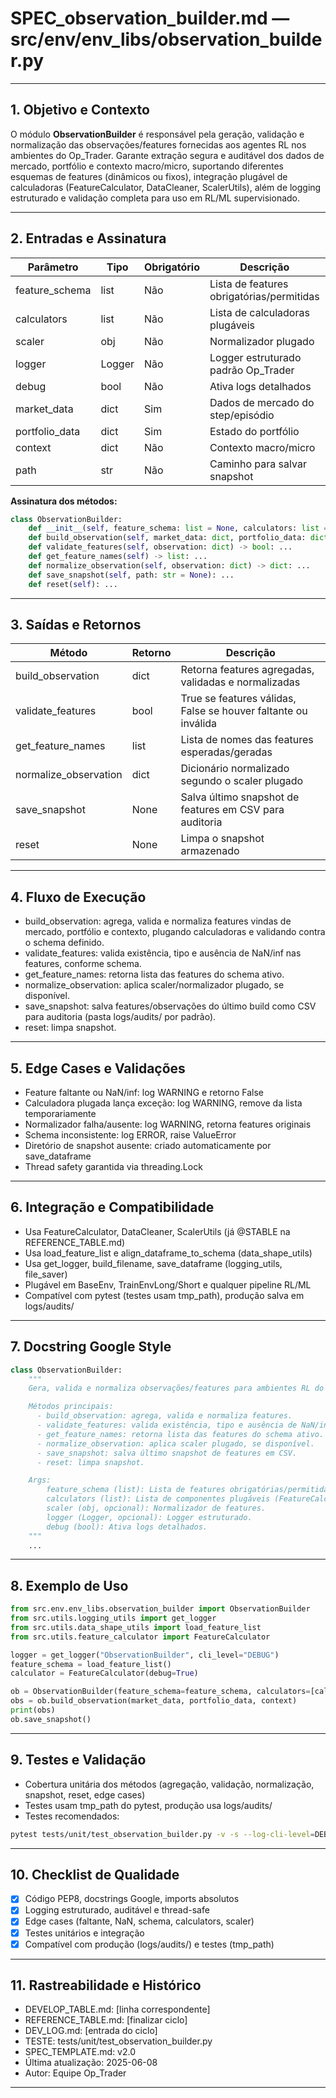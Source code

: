 # SPEC\_observation\_builder.md — src/env/env\_libs/observation\_builder.py

---

## 1. Objetivo e Contexto

O módulo **ObservationBuilder** é responsável pela geração, validação e normalização das observações/features fornecidas aos agentes RL nos ambientes do Op\_Trader. Garante extração segura e auditável dos dados de mercado, portfólio e contexto macro/micro, suportando diferentes esquemas de features (dinâmicos ou fixos), integração plugável de calculadoras (FeatureCalculator, DataCleaner, ScalerUtils), além de logging estruturado e validação completa para uso em RL/ML supervisionado.

---

## 2. Entradas e Assinatura

| Parâmetro       | Tipo   | Obrigatório | Descrição                                 | Exemplo                           |
| --------------- | ------ | ----------- | ----------------------------------------- | --------------------------------- |
| feature\_schema | list   | Não         | Lista de features obrigatórias/permitidas | \["open", "close"]                |
| calculators     | list   | Não         | Lista de calculadoras plugáveis           | \[FeatureCalculator()]            |
| scaler          | obj    | Não         | Normalizador plugado                      | ScalerUtils()                     |
| logger          | Logger | Não         | Logger estruturado padrão Op\_Trader      | get\_logger("ObservationBuilder") |
| debug           | bool   | Não         | Ativa logs detalhados                     | True                              |
| market\_data    | dict   | Sim         | Dados de mercado do step/episódio         | {"open": 1.1, ...}                |
| portfolio\_data | dict   | Sim         | Estado do portfólio                       | {"close": 1.2, ...}               |
| context         | dict   | Não         | Contexto macro/micro                      | {"regime": "bull"}                |
| path            | str    | Não         | Caminho para salvar snapshot              | "logs/audits/"                    |

**Assinatura dos métodos:**

```python
class ObservationBuilder:
    def __init__(self, feature_schema: list = None, calculators: list = None, scaler=None, logger=None, debug: bool = False, **kwargs): ...
    def build_observation(self, market_data: dict, portfolio_data: dict, context: dict = None) -> dict: ...
    def validate_features(self, observation: dict) -> bool: ...
    def get_feature_names(self) -> list: ...
    def normalize_observation(self, observation: dict) -> dict: ...
    def save_snapshot(self, path: str = None): ...
    def reset(self): ...
```

---

## 3. Saídas e Retornos

| Método                 | Retorno | Descrição                                                      |
| ---------------------- | ------- | -------------------------------------------------------------- |
| build\_observation     | dict    | Retorna features agregadas, validadas e normalizadas           |
| validate\_features     | bool    | True se features válidas, False se houver faltante ou inválida |
| get\_feature\_names    | list    | Lista de nomes das features esperadas/geradas                  |
| normalize\_observation | dict    | Dicionário normalizado segundo o scaler plugado                |
| save\_snapshot         | None    | Salva último snapshot de features em CSV para auditoria        |
| reset                  | None    | Limpa o snapshot armazenado                                    |

---

## 4. Fluxo de Execução

* build\_observation: agrega, valida e normaliza features vindas de mercado, portfólio e contexto, plugando calculadoras e validando contra o schema definido.
* validate\_features: valida existência, tipo e ausência de NaN/inf nas features, conforme schema.
* get\_feature\_names: retorna lista das features do schema ativo.
* normalize\_observation: aplica scaler/normalizador plugado, se disponível.
* save\_snapshot: salva features/observações do último build como CSV para auditoria (pasta logs/audits/ por padrão).
* reset: limpa snapshot.

---

## 5. Edge Cases e Validações

* Feature faltante ou NaN/inf: log WARNING e retorno False
* Calculadora plugada lança exceção: log WARNING, remove da lista temporariamente
* Normalizador falha/ausente: log WARNING, retorna features originais
* Schema inconsistente: log ERROR, raise ValueError
* Diretório de snapshot ausente: criado automaticamente por save\_dataframe
* Thread safety garantida via threading.Lock

---

## 6. Integração e Compatibilidade

* Usa FeatureCalculator, DataCleaner, ScalerUtils (já @STABLE na REFERENCE\_TABLE.md)
* Usa load\_feature\_list e align\_dataframe\_to\_schema (data\_shape\_utils)
* Usa get\_logger, build\_filename, save\_dataframe (logging\_utils, file\_saver)
* Plugável em BaseEnv, TrainEnvLong/Short e qualquer pipeline RL/ML
* Compatível com pytest (testes usam tmp\_path), produção salva em logs/audits/

---

## 7. Docstring Google Style

```python
class ObservationBuilder:
    """
    Gera, valida e normaliza observações/features para ambientes RL do Op_Trader.

    Métodos principais:
      - build_observation: agrega, valida e normaliza features.
      - validate_features: valida existência, tipo e ausência de NaN/inf.
      - get_feature_names: retorna lista das features do schema ativo.
      - normalize_observation: aplica scaler plugado, se disponível.
      - save_snapshot: salva último snapshot de features em CSV.
      - reset: limpa snapshot.

    Args:
        feature_schema (list): Lista de features obrigatórias/permitidas.
        calculators (list): Lista de componentes plugáveis (FeatureCalculator, etc).
        scaler (obj, opcional): Normalizador de features.
        logger (Logger, opcional): Logger estruturado.
        debug (bool): Ativa logs detalhados.
    """
    ...
```

---

## 8. Exemplo de Uso

```python
from src.env.env_libs.observation_builder import ObservationBuilder
from src.utils.logging_utils import get_logger
from src.utils.data_shape_utils import load_feature_list
from src.utils.feature_calculator import FeatureCalculator

logger = get_logger("ObservationBuilder", cli_level="DEBUG")
feature_schema = load_feature_list()
calculator = FeatureCalculator(debug=True)

ob = ObservationBuilder(feature_schema=feature_schema, calculators=[calculator], logger=logger)
obs = ob.build_observation(market_data, portfolio_data, context)
print(obs)
ob.save_snapshot()
```

---

## 9. Testes e Validação

* Cobertura unitária dos métodos (agregação, validação, normalização, snapshot, reset, edge cases)
* Testes usam tmp\_path do pytest, produção usa logs/audits/
* Testes recomendados:

```bash
pytest tests/unit/test_observation_builder.py -v -s --log-cli-level=DEBUG
```

---

## 10. Checklist de Qualidade

* [x] Código PEP8, docstrings Google, imports absolutos
* [x] Logging estruturado, auditável e thread-safe
* [x] Edge cases (faltante, NaN, schema, calculators, scaler)
* [x] Testes unitários e integração
* [x] Compatível com produção (logs/audits/) e testes (tmp\_path)

---

## 11. Rastreabilidade e Histórico

* DEVELOP\_TABLE.md: \[linha correspondente]
* REFERENCE\_TABLE.md: \[finalizar ciclo]
* DEV\_LOG.md: \[entrada do ciclo]
* TESTE: tests/unit/test\_observation\_builder.py
* SPEC\_TEMPLATE.md: v2.0
* Última atualização: 2025-06-08
* Autor: Equipe Op\_Trader

---
